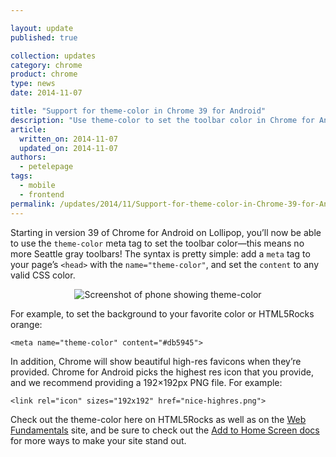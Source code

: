 ```yaml
---

layout: update
published: true

collection: updates
category: chrome
product: chrome
type: news
date: 2014-11-07

title: "Support for theme-color in Chrome 39 for Android"
description: "Use theme-color to set the toolbar color in Chrome for Android."
article:
  written_on: 2014-11-07
  updated_on: 2014-11-07
authors:
  - petelepage
tags:
  - mobile
  - frontend
permalink: /updates/2014/11/Support-for-theme-color-in-Chrome-39-for-Android.html
---
```


Starting in version 39 of Chrome for Android on Lollipop, you’ll now be able 
to use the `theme-color` meta tag to set the toolbar color—this means no more
Seattle gray toolbars! The syntax is pretty simple: add a `meta` tag to your 
page’s `<head>` with the `name="theme-color"`, and set the `content` to any 
valid CSS color.  

<p style="text-align: center;">
  <img src="{{site.baseurl}}/updates/images/2014-11-07-Support-for-theme-color-in-Chrome-39-for-Android/theme-color-ss.png" alt="Screenshot of phone showing theme-color" />
</p>

For example, to set the background to your favorite color or HTML5Rocks orange:

`<meta name="theme-color" content="#db5945">`

In addition, Chrome will show beautiful high-res favicons when they’re
provided. Chrome for Android picks the highest res icon that you provide,
and we recommend providing a 192&times;192px PNG file. For example:

`<link rel="icon" sizes="192x192" href="nice-highres.png">`

Check out the theme-color here on HTML5Rocks as well as on the [Web
Fundamentals](https://developers.google.com/web/fundamentals/) site, and be sure 
to check out the
[Add to Home Screen docs](https://developer.chrome.com/multidevice/android/installtohomescreen)
for more ways to make your site stand out.

